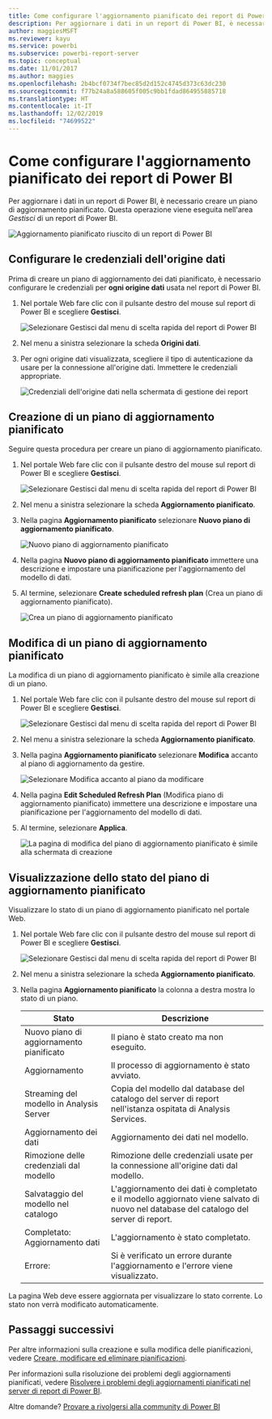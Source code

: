 ```yaml
---
title: Come configurare l'aggiornamento pianificato dei report di Power BI
description: Per aggiornare i dati in un report di Power BI, è necessario creare un piano di aggiornamento pianificato.
author: maggiesMSFT
ms.reviewer: kayu
ms.service: powerbi
ms.subservice: powerbi-report-server
ms.topic: conceptual
ms.date: 11/01/2017
ms.author: maggies
ms.openlocfilehash: 2b4bcf0734f7bec85d2d152c4745d373c63dc230
ms.sourcegitcommit: f77b24a8a588605f005c9bb1fdad864955885718
ms.translationtype: HT
ms.contentlocale: it-IT
ms.lasthandoff: 12/02/2019
ms.locfileid: "74699522"
---
```

# <a name="how-to-configure-power-bi-report-scheduled-refresh"></a>Come configurare l'aggiornamento pianificato dei report di Power BI
Per aggiornare i dati in un report di Power BI, è necessario creare un piano di aggiornamento pianificato. Questa operazione viene eseguita nell'area *Gestisci* di un report di Power BI.

![Aggiornamento pianificato riuscito di un report di Power BI](media/configure-scheduled-refresh/scheduled-refresh-success.png)

## <a name="configure-data-source-credentials"></a>Configurare le credenziali dell'origine dati
Prima di creare un piano di aggiornamento dei dati pianificato, è necessario configurare le credenziali per **ogni origine dati** usata nel report di Power BI.

1. Nel portale Web fare clic con il pulsante destro del mouse sul report di Power BI e scegliere **Gestisci**.
   
    ![Selezionare Gestisci dal menu di scelta rapida del report di Power BI](media/configure-scheduled-refresh/manage-power-bi-report.png)
2. Nel menu a sinistra selezionare la scheda **Origini dati**.
3. Per ogni origine dati visualizzata, scegliere il tipo di autenticazione da usare per la connessione all'origine dati. Immettere le credenziali appropriate.
   
    ![Credenziali dell'origine dati nella schermata di gestione dei report](media/configure-scheduled-refresh/data-source-credentials.png)

## <a name="creating-a-schedule-refresh-plan"></a>Creazione di un piano di aggiornamento pianificato
Seguire questa procedura per creare un piano di aggiornamento pianificato.

1. Nel portale Web fare clic con il pulsante destro del mouse sul report di Power BI e scegliere **Gestisci**.
   
    ![Selezionare Gestisci dal menu di scelta rapida del report di Power BI](media/configure-scheduled-refresh/manage-power-bi-report.png)
2. Nel menu a sinistra selezionare la scheda **Aggiornamento pianificato**.
3. Nella pagina **Aggiornamento pianificato** selezionare **Nuovo piano di aggiornamento pianificato**.
   
    ![Nuovo piano di aggiornamento pianificato](media/configure-scheduled-refresh/new-scheduled-refresh-plan.png)
4. Nella pagina **Nuovo piano di aggiornamento pianificato** immettere una descrizione e impostare una pianificazione per l'aggiornamento del modello di dati.
5. Al termine, selezionare **Create scheduled refresh plan** (Crea un piano di aggiornamento pianificato).
   
    ![Crea un piano di aggiornamento pianificato](media/configure-scheduled-refresh/create-scheduled-refresh-plan.png)

## <a name="modifying-a-schedule-refresh-plan"></a>Modifica di un piano di aggiornamento pianificato
La modifica di un piano di aggiornamento pianificato è simile alla creazione di un piano.

1. Nel portale Web fare clic con il pulsante destro del mouse sul report di Power BI e scegliere **Gestisci**.
   
    ![Selezionare Gestisci dal menu di scelta rapida del report di Power BI](media/configure-scheduled-refresh/manage-power-bi-report.png)
2. Nel menu a sinistra selezionare la scheda **Aggiornamento pianificato**.
3. Nella pagina **Aggiornamento pianificato** selezionare **Modifica** accanto al piano di aggiornamento da gestire.
   
    ![Selezionare Modifica accanto al piano da modificare](media/configure-scheduled-refresh/edit-scheduled-refresh-plan.png)
4. Nella pagina **Edit Scheduled Refresh Plan** (Modifica piano di aggiornamento pianificato) immettere una descrizione e impostare una pianificazione per l'aggiornamento del modello di dati.
5. Al termine, selezionare **Applica**.
   
    ![La pagina di modifica del piano di aggiornamento pianificato è simile alla schermata di creazione](media/configure-scheduled-refresh/edit-scheduled-refresh-plan-page.png)

## <a name="viewing-the-status-of-schedule-refresh-plan"></a>Visualizzazione dello stato del piano di aggiornamento pianificato
Visualizzare lo stato di un piano di aggiornamento pianificato nel portale Web.

1. Nel portale Web fare clic con il pulsante destro del mouse sul report di Power BI e scegliere **Gestisci**.
   
    ![Selezionare Gestisci dal menu di scelta rapida del report di Power BI](media/configure-scheduled-refresh/manage-power-bi-report.png)
2. Nel menu a sinistra selezionare la scheda **Aggiornamento pianificato**.
3. Nella pagina **Aggiornamento pianificato** la colonna a destra mostra lo stato di un piano.
   
   | **Stato** | **Descrizione** |
   | --- | --- |
   | Nuovo piano di aggiornamento pianificato |Il piano è stato creato ma non eseguito. |
   | Aggiornamento |Il processo di aggiornamento è stato avviato. |
   | Streaming del modello in Analysis Server |Copia del modello dal database del catalogo del server di report nell'istanza ospitata di Analysis Services. |
   | Aggiornamento dei dati |Aggiornamento dei dati nel modello. |
   | Rimozione delle credenziali dal modello |Rimozione delle credenziali usate per la connessione all'origine dati dal modello. |
   | Salvataggio del modello nel catalogo |L'aggiornamento dei dati è completato e il modello aggiornato viene salvato di nuovo nel database del catalogo del server di report. |
   | Completato: Aggiornamento dati |L'aggiornamento è stato completato. |
   | Errore: |Si è verificato un errore durante l'aggiornamento e l'errore viene visualizzato. |

La pagina Web deve essere aggiornata per visualizzare lo stato corrente. Lo stato non verrà modificato automaticamente.

## <a name="next-steps"></a>Passaggi successivi
Per altre informazioni sulla creazione e sulla modifica delle pianificazioni, vedere [Creare, modificare ed eliminare pianificazioni](https://docs.microsoft.com/sql/reporting-services/subscriptions/create-modify-and-delete-schedules).

Per informazioni sulla risoluzione dei problemi degli aggiornamenti pianificati, vedere [Risolvere i problemi degli aggiornamenti pianificati nel server di report di Power BI](scheduled-refresh-troubleshoot.md).

Altre domande? [Provare a rivolgersi alla community di Power BI](https://community.powerbi.com/)

